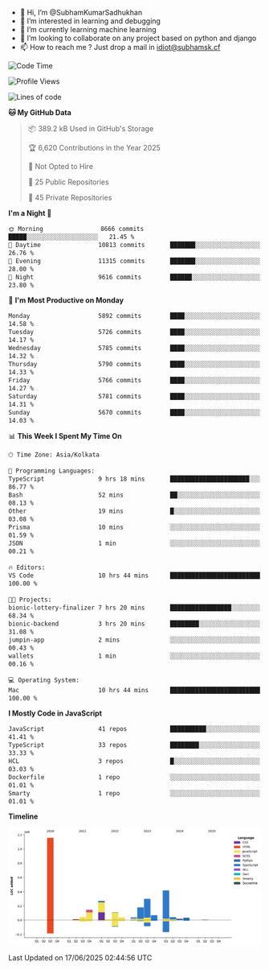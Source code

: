 - 👋 Hi, I’m @SubhamKumarSadhukhan
- 👀 I’m interested in learning and debugging
- 🌱 I’m currently learning machine learning
- 💞️ I’m looking to collaborate on any project based on python and django
- 📫 How to reach me ?
      Just drop a mail in idiot@subhamsk.cf

<!---
SubhamKumarSadhukhan/SubhamKumarSadhukhan is a ✨ special ✨ repository because its `README.md` (this file) appears on your GitHub profile.
You can click the Preview link to take a look at your changes.
--->


<!--START_SECTION:waka-->
![Code Time](http://img.shields.io/badge/Code%20Time-2%2C961%20hrs%2033%20mins-blue)

![Profile Views](http://img.shields.io/badge/Profile%20Views-8-blue)

![Lines of code](https://img.shields.io/badge/From%20Hello%20World%20I%27ve%20Written-2.9%20million%20lines%20of%20code-blue)

**🐱 My GitHub Data** 

> 📦 389.2 kB Used in GitHub's Storage 
 > 
> 🏆 6,620 Contributions in the Year 2025
 > 
> 🚫 Not Opted to Hire
 > 
> 📜 25 Public Repositories 
 > 
> 🔑 45 Private Repositories 
 > 
**I'm a Night 🦉** 

```text
🌞 Morning                8666 commits        █████░░░░░░░░░░░░░░░░░░░░   21.45 % 
🌆 Daytime                10813 commits       ███████░░░░░░░░░░░░░░░░░░   26.76 % 
🌃 Evening                11315 commits       ███████░░░░░░░░░░░░░░░░░░   28.00 % 
🌙 Night                  9616 commits        ██████░░░░░░░░░░░░░░░░░░░   23.80 % 
```
📅 **I'm Most Productive on Monday** 

```text
Monday                   5892 commits        ████░░░░░░░░░░░░░░░░░░░░░   14.58 % 
Tuesday                  5726 commits        ████░░░░░░░░░░░░░░░░░░░░░   14.17 % 
Wednesday                5785 commits        ████░░░░░░░░░░░░░░░░░░░░░   14.32 % 
Thursday                 5790 commits        ████░░░░░░░░░░░░░░░░░░░░░   14.33 % 
Friday                   5766 commits        ████░░░░░░░░░░░░░░░░░░░░░   14.27 % 
Saturday                 5781 commits        ████░░░░░░░░░░░░░░░░░░░░░   14.31 % 
Sunday                   5670 commits        ████░░░░░░░░░░░░░░░░░░░░░   14.03 % 
```


📊 **This Week I Spent My Time On** 

```text
🕑︎ Time Zone: Asia/Kolkata

💬 Programming Languages: 
TypeScript               9 hrs 18 mins       ██████████████████████░░░   86.77 % 
Bash                     52 mins             ██░░░░░░░░░░░░░░░░░░░░░░░   08.13 % 
Other                    19 mins             █░░░░░░░░░░░░░░░░░░░░░░░░   03.08 % 
Prisma                   10 mins             ░░░░░░░░░░░░░░░░░░░░░░░░░   01.59 % 
JSON                     1 min               ░░░░░░░░░░░░░░░░░░░░░░░░░   00.21 % 

🔥 Editors: 
VS Code                  10 hrs 44 mins      █████████████████████████   100.00 % 

🐱‍💻 Projects: 
bionic-lottery-finalizer 7 hrs 20 mins       █████████████████░░░░░░░░   68.34 % 
bionic-backend           3 hrs 20 mins       ████████░░░░░░░░░░░░░░░░░   31.08 % 
jumpin-app               2 mins              ░░░░░░░░░░░░░░░░░░░░░░░░░   00.43 % 
wallets                  1 min               ░░░░░░░░░░░░░░░░░░░░░░░░░   00.16 % 

💻 Operating System: 
Mac                      10 hrs 44 mins      █████████████████████████   100.00 % 
```

**I Mostly Code in JavaScript** 

```text
JavaScript               41 repos            ██████████░░░░░░░░░░░░░░░   41.41 % 
TypeScript               33 repos            ████████░░░░░░░░░░░░░░░░░   33.33 % 
HCL                      3 repos             █░░░░░░░░░░░░░░░░░░░░░░░░   03.03 % 
Dockerfile               1 repo              ░░░░░░░░░░░░░░░░░░░░░░░░░   01.01 % 
Smarty                   1 repo              ░░░░░░░░░░░░░░░░░░░░░░░░░   01.01 % 
```



**Timeline**

![Lines of Code chart](https://raw.githubusercontent.com/SubhamKumarSadhukhan/SubhamKumarSadhukhan/main/assets/bar_graph.png)


 Last Updated on 17/06/2025 02:44:56 UTC
<!--END_SECTION:waka-->
